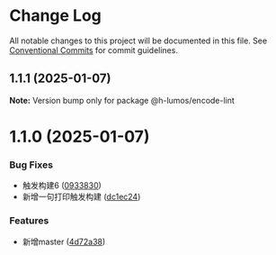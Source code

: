 # Change Log

All notable changes to this project will be documented in this file.
See [Conventional Commits](https://conventionalcommits.org) for commit guidelines.

## 1.1.1 (2025-01-07)

**Note:** Version bump only for package @h-lumos/encode-lint





# 1.1.0 (2025-01-07)


### Bug Fixes

*  触发构建6 ([0933830](https://github.com/encode-studio-fe/fe-spec/commit/093383028584f81214b7404500d880ebb67e9a3e))
* 新增一句打印触发构建 ([dc1ec24](https://github.com/encode-studio-fe/fe-spec/commit/dc1ec240b6119f88d31f10dacbd4f5bc3560f3f1))


### Features

* 新增master ([4d72a38](https://github.com/encode-studio-fe/fe-spec/commit/4d72a3861e4e7bd7a76ed375d4e0b6944833ae65))
